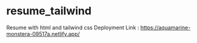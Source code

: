 # resume_tailwind
Resume with html and tailwind css
Deployment Link : https://aquamarine-monstera-09517a.netlify.app/
